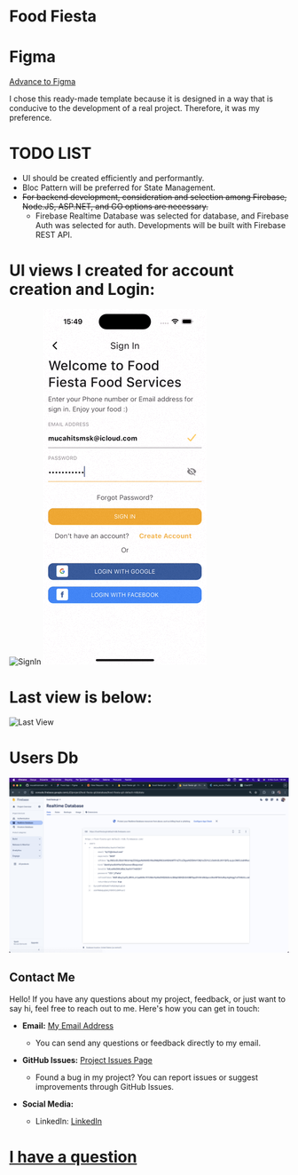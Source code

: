 # Food Fiesta


# Figma
[Advance to Figma](https://www.figma.com/file/LQhk53Zfj03aOg6Z2Y1OMg/Food-App?type=design&node-id=0-1&mode=design&t=4mlpn1vqkTgpjQtf-0)

I chose this ready-made template because it is designed in a way that is conducive to the development of a real project. Therefore, it was my preference.

# TODO LIST

- UI should be created efficiently and performantly.
- Bloc Pattern will be preferred for State Management.
- <s>For backend development, consideration and selection among Firebase, Node.JS, ASP.NET, and GO options are necessary.</s>
  - Firebase Realtime Database was selected for database, and Firebase Auth was selected for auth. Developments will be built with Firebase REST API.

<!-- Last Page View: ![Last Page](last_page.png) -->

# UI views I created for account creation and Login:

![SignIn](/screenshots/sign_in.gif) ![SignUp](/screenshots/sign_up.gif)   

# Last view is below:

![Last View](/screenshots/last_view.gif)

# Users Db 

![Users Db](/screenshots/users_db.png)

## Contact Me

Hello! If you have any questions about my project, feedback, or just want to say hi, feel free to reach out to me. Here's how you can get in touch:

- **Email:** [My Email Address](mailto:mucahitsmsk74@gmail.com)
  - You can send any questions or feedback directly to my email.

- **GitHub Issues:** [Project Issues Page](https://github.com/mucahitsimsek/food_fiesta/issues/issues)
  - Found a bug in my project? You can report issues or suggest improvements through GitHub Issues.

- **Social Media:**
  - LinkedIn: [LinkedIn](https://www.linkedin.com/in/mucahit-simsek/)

# [I have a question](https://github.com/mucahitsimsek/food_fiesta/issues/new)
